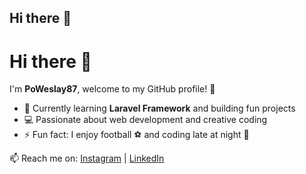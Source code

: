 ## Hi there 👋

# Hi there 👋

I'm **PoWeslay87**, welcome to my GitHub profile! 🚀

- 🌱 Currently learning **Laravel Framework** and building fun projects  
- 💻 Passionate about web development and creative coding  
- ⚡ Fun fact: I enjoy football ⚽ and coding late at night 🌙  

📫 Reach me on: [Instagram](https://instagram.com/username) | [LinkedIn](https://linkedin.com/in/username)

